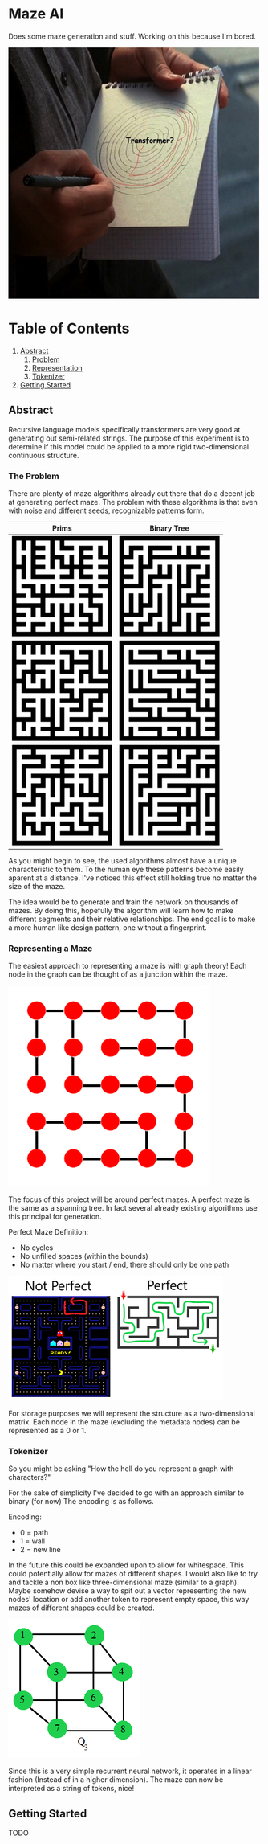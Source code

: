 # Maze AI
Does some maze generation and stuff. Working on this because I'm bored.

![Transformer](/media/transformer.jpg)

# Table of Contents
1. [Abstract](#abstract)
   1. [Problem](#the-problem)
   2. [Representation](#representing-a-maze)
   3. [Tokenizer](#tokenizer)
2. [Getting Started](#getting-started)

## Abstract
Recursive language models specifically transformers are very good at generating out semi-related strings.
The purpose of this experiment is to determine if this model could be applied to a more rigid two-dimensional
continuous structure.

### The Problem
There are plenty of maze algorithms already out there that do a decent job at generating perfect maze.
The problem with these algorithms is that even with noise and different seeds, recognizable patterns form.

|                      Prims                       |                            Binary Tree                             |
|:------------------------------------------------:|:------------------------------------------------------------------:|
| ![Prims Maze Example 1](/media/prims/prims1.png) | ![Binary Tree Maze Example 1](/media/binary_tree/binary_tree1.png) |
| ![Prims Maze Example 2](/media/prims/prims2.png) | ![Binary Tree Maze Example 2](/media/binary_tree/binary_tree2.png) |
| ![Prims Maze Example 3](/media/prims/prims3.png) | ![Binary Tree Maze Example 3](/media/binary_tree/binary_tree3.png) |

As you might begin to see, the used algorithms almost have a unique characteristic to them.
To the human eye these patterns become easily aparent at a distance. I've noticed this effect still holding
true no matter the size of the maze.

The idea would be to generate and train the network on thousands of mazes.
By doing this, hopefully the algorithm will learn how to make different segments and their relative relationships.
The end goal is to make a more human like design pattern, one without a fingerprint.

### Representing a Maze
The easiest approach to representing a maze is with graph theory!
Each node in the graph can be thought of as a junction within the maze.

![Maze Graph](/media/maze_as_graph.png)

The focus of this project will be around perfect mazes. A perfect maze is the same as a spanning tree.
In fact several already existing algorithms use this principal for generation.

Perfect Maze Definition:
- No cycles
- No unfilled spaces (within the bounds)
- No matter where you start / end, there should only be one path

![Perfect vs Not Perfect Maze](/media/perfect_versus_not_perfect.png)

For storage purposes we will represent the structure as a two-dimensional matrix.
Each node in the maze (excluding the metadata nodes) can be represented as a 0 or 1.

### Tokenizer
So you might be asking "How the hell do you represent a graph with characters?"

For the sake of simplicity I've decided to go with an approach similar to binary (for now)
The encoding is as follows.

Encoding:
- 0 = path
- 1 = wall
- 2 = new line

In the future this could be expanded upon to allow for whitespace. This could potentially allow for
mazes of different shapes. I would also like to try and tackle a non box like three-dimensional maze 
(similar to a graph). Maybe somehow devise a way to spit out a vector representing the new nodes' location
or add another token to represent empty space, this way mazes of different shapes could be created.

![3D Graph](/media/3d_graph.png)

Since this is a very simple recurrent neural network, 
it operates in a linear fashion (Instead of in a higher dimension).
The maze can now be interpreted as a string of tokens, nice!

## Getting Started
TODO



